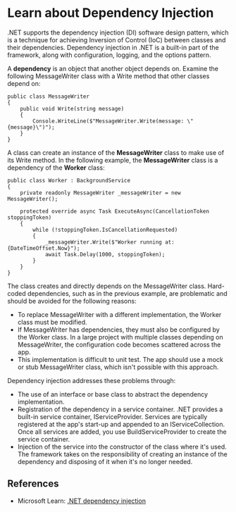 # Learn about Dependency Injection

.NET supports the dependency injection (DI) software design pattern, which is a technique for achieving Inversion of Control (IoC) between classes and their dependencies. Dependency injection in .NET is a built-in part of the framework, along with configuration, logging, and the options pattern.

A **dependency** is an object that another object depends on. Examine the following MessageWriter class with a Write method that other classes depend on:

    public class MessageWriter
    {
        public void Write(string message)
        {
            Console.WriteLine($"MessageWriter.Write(message: \"{message}\")");
        }
    }

A class can create an instance of the **MessageWriter** class to make use of its Write method. In the following example, the **MessageWriter** class is a dependency of the **Worker** class:

    public class Worker : BackgroundService
    {
        private readonly MessageWriter _messageWriter = new MessageWriter();

        protected override async Task ExecuteAsync(CancellationToken stoppingToken)
        {
            while (!stoppingToken.IsCancellationRequested)
            {
                _messageWriter.Write($"Worker running at: {DateTimeOffset.Now}");
                await Task.Delay(1000, stoppingToken);
            }
        }
    }

The class creates and directly depends on the MessageWriter class. Hard-coded dependencies, such as in the previous example, are problematic and should be avoided for the following reasons:

- To replace MessageWriter with a different implementation, the Worker class must be modified.
- If MessageWriter has dependencies, they must also be configured by the Worker class. In a large project with multiple classes depending on MessageWriter, the configuration code becomes scattered across the app.
- This implementation is difficult to unit test. The app should use a mock or stub MessageWriter class, which isn't possible with this approach.

Dependency injection addresses these problems through:

- The use of an interface or base class to abstract the dependency implementation.
- Registration of the dependency in a service container. .NET provides a built-in service container, IServiceProvider. Services are typically registered at the app's start-up and appended to an IServiceCollection. Once all services are added, you use BuildServiceProvider to create the service container.
- Injection of the service into the constructor of the class where it's used. The framework takes on the responsibility of creating an instance of the dependency and disposing of it when it's no longer needed.

## References

- Microsoft Learn: [.NET dependency injection](https://learn.microsoft.com/en-us/dotnet/core/extensions/dependency-injection)
